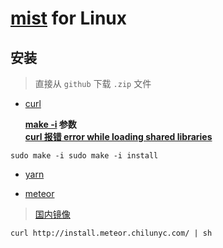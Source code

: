# [mist](https://github.com/ethereum/mist) for Linux

## 安装

> 直接从 `github` 下载 `.zip` 文件

- [curl](https://curl.haxx.se/download.html)

    **[make -i](http://blog.csdn.net/zhanzheng520/article/details/21165023) 参数**  
    **[curl 报错 error while loading shared libraries](http://blog.csdn.net/dumeifang/article/details/2963223)**

`
sudo make -i
sudo make -i install
`

- [yarn](https://yarnpkg.com/zh-Hans/docs/install#linux-tab)

- [meteor](https://www.meteor.com/install)

> [国内镜像](https://www.zhihu.com/question/38585206)

`curl http://install.meteor.chilunyc.com/ | sh`
